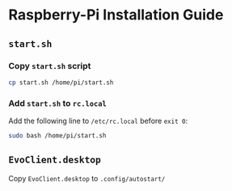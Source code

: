 # Raspberry-Pi Installation Guide

## `start.sh`
### Copy `start.sh` script
```bash
cp start.sh /home/pi/start.sh
```

### Add `start.sh` to `rc.local`
Add the following line to `/etc/rc.local` before `exit 0`:
```bash
sudo bash /home/pi/start.sh
```

## `EvoClient.desktop`
Copy `EvoClient.desktop` to `.config/autostart/`
